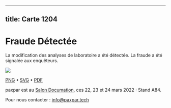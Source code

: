
---
title: Carte 1204
---

# Fraude Détectée

La modification des analyses de laboratoire a été détectée. La fraude a été signalée aux enquêteurs.


![](https://media.paxpar.tech/ludi/card_1204_recto.png)

[PNG](https://media.paxpar.tech/ludi/card_1204_recto.png) • [SVG](https://media.paxpar.tech/ludi/card_1204_recto.svg) • [PDF](https://media.paxpar.tech/ludi/card_1204_recto.pdf)

paxpar est au [Salon Documation](https://www.documation.fr/info_societe/527/paxpartech.html), ces 22, 23 et 24 mars 2022 : Stand A84.

Pour nous contacter : info@paxpar.tech


